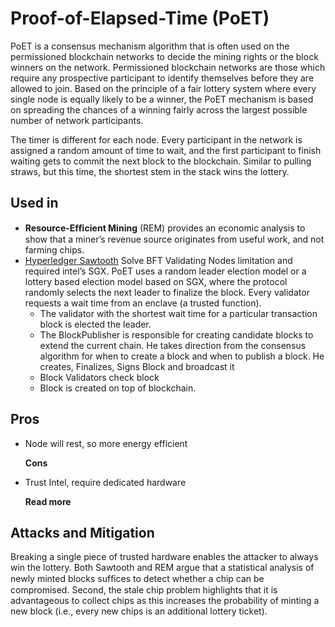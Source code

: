 # Proof-of-Elapsed-Time \(PoET\)

PoET is a consensus mechanism algorithm that is often used on the permissioned blockchain networks to decide the mining rights or the block winners on the network. Permissioned blockchain networks are those which require any prospective participant to identify themselves before they are allowed to join. Based on the principle of a fair lottery system where every single node is equally likely to be a winner, the PoET mechanism is based on spreading the chances of a winning fairly across the largest possible number of network participants.

The timer is different for each node. Every participant in the network is assigned a random amount of time to wait, and the first participant to finish waiting gets to commit the next block to the blockchain. Similar to pulling straws, but this time, the shortest stem in the stack wins the lottery.

## Used in

* **Resource-Efﬁcient Mining** \(REM\) provides an economic analysis to show that a miner’s revenue source originates from useful work, and not farming chips.
* [Hyperledger Sawtooth](https://sawtooth.hyperledger.org) Solve BFT Validating Nodes limitation and required intel’s SGX. PoET uses a random leader election model or a lottery based election model based on SGX, where the protocol randomly selects the next leader to finalize the block. Every validator requests a wait time from an enclave \(a trusted function\). 
  * The validator with the shortest wait time for a particular transaction block is elected the leader. 
  * The BlockPublisher is responsible for creating candidate blocks to extend the current chain. He takes direction from the consensus algorithm for when to create a block and when to publish a block. He creates, Finalizes, Signs Block and broadcast it 
  * Block Validators check block 
  * Block is created on top of blockchain.

## Pros

* Node will rest, so more energy efficient

  **Cons**

* Trust Intel, require dedicated hardware

  **Read more**

## Attacks and Mitigation

Breaking a single piece of trusted hardware enables the attacker to always win the lottery. Both Sawtooth and REM argue that a statistical analysis of newly minted blocks sufﬁces to detect whether a chip can be compromised. Second, the stale chip problem highlights that it is advantageous to collect chips as this increases the probability of minting a new block \(i.e., every new chips is an additional lottery ticket\). 



